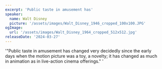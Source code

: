 ```yaml
---
excerpt: 'Public taste in amusement has'
speaker:
  name: Walt Disney
  picture: '/assets/images/Walt_Disney_1946_cropped_100x100.JPG'
ogImage:
  url: '/assets/images/Walt_Disney_1964_cropped_512x512.jpg'
releaseDate: '2024-03-27'
---
```


'"Public taste in amusement has changed very decidedly since the early days when the motion picture was a toy, a novelty; it has changed as much in animation as in live-action cinema offerings."'
